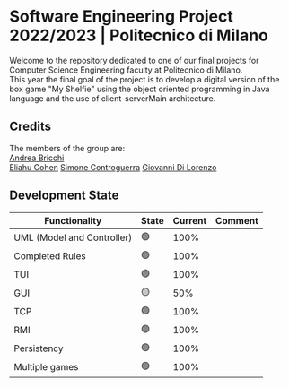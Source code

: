 # Software Engineering Project 2022/2023 | Politecnico di Milano

Welcome to the repository dedicated to one of our final projects for Computer Science Engineering faculty at Politecnico di Milano.  
This year the final goal of the project is to develop a digital version of the box game "My Shelfie" using the object oriented programming in Java language and the use of client-serverMain architecture.

## Credits

The members of the group are:  
[Andrea Bricchi](https://github.com/andrebricchi)   
[Eliahu Cohen](https://github.com/EliahuC) 
[Simone Controguerra](https://github.com/simocigi) 
[Giovanni Di Lorenzo](https://github.com/GiovanniDiLorenzo) 

## Development State

|Functionality   	|State   	| Current   	 |Comment   	|
|---	|---	|-------------|---	|
|UML (Model and Controller)   	|🟢   	| 100%   	    |   	|
|Completed Rules   	|🟢   	| 100%   	    |   	|
|TUI   	|🟢   	| 100%   	    |    	|
|GUI   	|🟡   	| 50%   	     |    	|
|TCP   	|🟢  	| 100%   	    |    	|
|RMI   	|🟢   	| 100%   	     |   	|
|Persistency   	|🟢   	| 100%   	    |   	|
|Multiple games   	|🟢   	| 100%   	    |   	|
